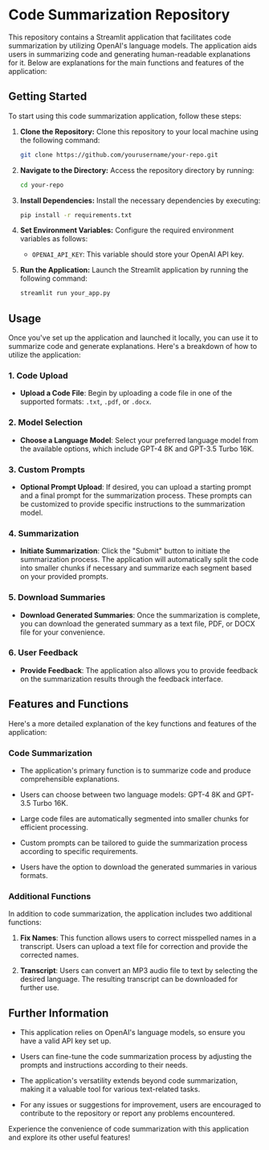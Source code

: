 # Code Summarization Repository

This repository contains a Streamlit application that facilitates code summarization by utilizing OpenAI's language models. The application aids users in summarizing code and generating human-readable explanations for it. Below are explanations for the main functions and features of the application:

## Getting Started

To start using this code summarization application, follow these steps:

1. **Clone the Repository:** Clone this repository to your local machine using the following command:

   ```bash
   git clone https://github.com/yourusername/your-repo.git
   ```

2. **Navigate to the Directory:** Access the repository directory by running:

   ```bash
   cd your-repo
   ```

3. **Install Dependencies:** Install the necessary dependencies by executing:

   ```bash
   pip install -r requirements.txt
   ```

4. **Set Environment Variables:** Configure the required environment variables as follows:

   - `OPENAI_API_KEY`: This variable should store your OpenAI API key.

5. **Run the Application:** Launch the Streamlit application by running the following command:

   ```bash
   streamlit run your_app.py
   ```

## Usage

Once you've set up the application and launched it locally, you can use it to summarize code and generate explanations. Here's a breakdown of how to utilize the application:

### 1. Code Upload

- **Upload a Code File**: Begin by uploading a code file in one of the supported formats: `.txt`, `.pdf`, or `.docx`.

### 2. Model Selection

- **Choose a Language Model**: Select your preferred language model from the available options, which include GPT-4 8K and GPT-3.5 Turbo 16K.

### 3. Custom Prompts

- **Optional Prompt Upload**: If desired, you can upload a starting prompt and a final prompt for the summarization process. These prompts can be customized to provide specific instructions to the summarization model.

### 4. Summarization

- **Initiate Summarization**: Click the "Submit" button to initiate the summarization process. The application will automatically split the code into smaller chunks if necessary and summarize each segment based on your provided prompts.

### 5. Download Summaries

- **Download Generated Summaries**: Once the summarization is complete, you can download the generated summary as a text file, PDF, or DOCX file for your convenience.

### 6. User Feedback

- **Provide Feedback**: The application also allows you to provide feedback on the summarization results through the feedback interface.

## Features and Functions

Here's a more detailed explanation of the key functions and features of the application:

### Code Summarization

- The application's primary function is to summarize code and produce comprehensible explanations.

- Users can choose between two language models: GPT-4 8K and GPT-3.5 Turbo 16K.

- Large code files are automatically segmented into smaller chunks for efficient processing.

- Custom prompts can be tailored to guide the summarization process according to specific requirements.

- Users have the option to download the generated summaries in various formats.

### Additional Functions

In addition to code summarization, the application includes two additional functions:

1. **Fix Names**: This function allows users to correct misspelled names in a transcript. Users can upload a text file for correction and provide the corrected names.

2. **Transcript**: Users can convert an MP3 audio file to text by selecting the desired language. The resulting transcript can be downloaded for further use.

## Further Information

- This application relies on OpenAI's language models, so ensure you have a valid API key set up.

- Users can fine-tune the code summarization process by adjusting the prompts and instructions according to their needs.

- The application's versatility extends beyond code summarization, making it a valuable tool for various text-related tasks.

- For any issues or suggestions for improvement, users are encouraged to contribute to the repository or report any problems encountered.

Experience the convenience of code summarization with this application and explore its other useful features!
